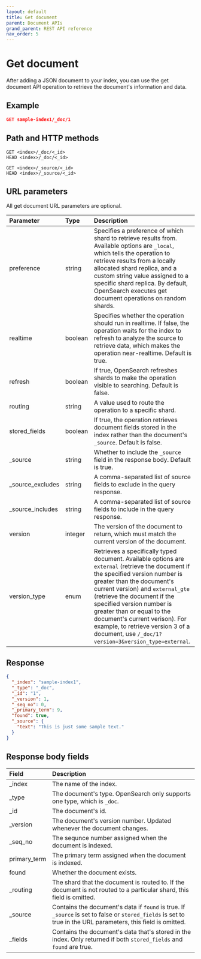 ```yaml
---
layout: default
title: Get document
parent: Document APIs
grand_parent: REST API reference
nav_order: 5
---
```


# Get document

After adding a JSON document to your index, you can use the get document API operation to retrieve the document's information and data.

## Example

```json
GET sample-index1/_doc/1
```

## Path and HTTP methods

```
GET <index>/_doc/<_id>
HEAD <index>/_doc/<_id>
```
```
GET <index>/_source/<_id>
HEAD <index>/_source/<_id>
```

## URL parameters

All get document URL parameters are optional.

Parameter | Type | Description
:--- | :--- | :---
preference | string | Specifies a preference of which shard to retrieve results from. Available options are `_local`, which tells the operation to retrieve results from a locally allocated shard replica, and a custom string value assigned to a specific shard replica. By default, OpenSearch executes get document operations on random shards.
realtime | boolean | Specifies whether the operation should run in realtime. If false, the operation waits for the index to refresh to analyze the source to retrieve data, which makes the operation near-realtime. Default is true.
refresh | boolean | If true, OpenSearch refreshes shards to make the operation visible to searching. Default is false.
routing | string | A value used to route the operation to a specific shard.
stored_fields | boolean | If true, the operation retrieves document fields stored in the index rather than the document's `_source`. Default is false.
_source | string | Whether to include the `_source` field in the response body. Default is true.
_source_excludes | string | A comma-separated list of source fields to exclude in the query response.
_source_includes | string | A comma-separated list of source fields to include in the query response.
version | integer | The version of the document to return, which must match the current version of the document.
version_type | enum | Retrieves a specifically typed document. Available options are `external` (retrieve the document if the specified version number is greater than the document's current version) and `external_gte` (retrieve the document if the specified version number is greater than or equal to the document's current verison). For example, to retrieve version 3 of a document, use `/_doc/1?version=3&version_type=external`.


## Response
```json
{
  "_index": "sample-index1",
  "_type": "_doc",
  "_id": "1",
  "_version": 1,
  "_seq_no": 0,
  "_primary_term": 9,
  "found": true,
  "_source": {
    "text": "This is just some sample text."
  }
}
```

## Response body fields

Field | Description
:--- | :---
_index | The name of the index.
_type | The document's type. OpenSearch only supports one type, which is `_doc`.
_id | The document's id.
_version | The document's version number. Updated whenever the document changes.
_seq_no | The sequnce number assigned when the document is indexed.
primary_term | The primary term assigned when the document is indexed.
found | Whether the document exists.
_routing | The shard that the document is routed to. If the document is not routed to a particular shard, this field is omitted.
_source | Contains the document's data if `found` is true. If `_source` is set to false or `stored_fields` is set to true in the URL parameters, this field is omitted.
_fields | Contains the document's data that's stored in the index. Only returned if both `stored_fields` and `found` are true.
